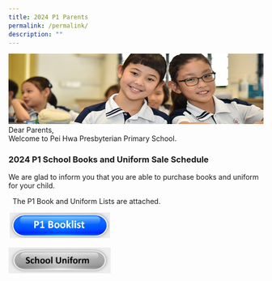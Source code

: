 ```yaml
---
title: 2024 P1 Parents
permalink: /permalink/
description: ""
---
```

![](/images/Website%20Banners%20Subpage/948x260%20masterhead%20-%20Our%20Partners3.jpg)
Dear Parents, &nbsp;  
Welcome to Pei Hwa Presbyterian Primary School.  
  

### 2024 P1 School Books and Uniform Sale Schedule

We are glad to inform you that you are able to purchase books and uniform for your child.

&nbsp;
The P1 Book and Uniform Lists are attached.


<p><a href="/files/Booklist/2024/p1%20booklist%202024%20revised.pdf"> 
	<img src="/images/Buttons/p1%20booklist.JPG" style="width:40%">
</a></p>

<p><a href="/files/Booklist/2024/phpps%20uniform%20list%202024.pdf">	
<img src="/images/Buttons/school%20uniform.JPG" style="width:40%">
</a></p>


